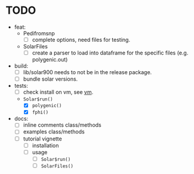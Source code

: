 # TODO

- feat:
    - Pedifromsnp
        - [ ] complete options, need files for testing.
    - SolarFiles
        - [ ] create a parser to load into dataframe for the specific files (e.g. polygenic.out)

- build:
    - [ ] lib/solar900 needs to not be in the release package.
    - [ ] bundle solar versions.

- tests:
    - [ ] check install on vm, see [vm](dev/build/vm).
    - `Solar$run()`
        - [x] `polygenic()`
        - [x] `fphi()`

- docs:
    - [ ] inline comments class/methods
    - [ ] examples class/methods
    - [ ] tutorial vignette
        - [ ] installation
        - [ ] usage
            - [ ] `Solar$run()`
            - [ ] `SolarFiles()`
